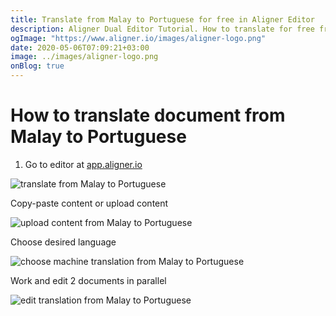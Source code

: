 ```yaml
---
title: Translate from Malay to Portuguese for free in Aligner Editor
description: Aligner Dual Editor Tutorial. How to translate for free from Malay to Portuguese. Aligner is multilingual document management platform. 
ogImage: "https://www.aligner.io/images/aligner-logo.png"
date: 2020-05-06T07:09:21+03:00
image: ../images/aligner-logo.png
onBlog: true
---
```


# How to translate document from Malay to Portuguese

1. Go to editor at [app.aligner.io](https://app.aligner.io "Aligner App web page")

![translate from Malay to Portuguese](../aligner-blank-editor.png "translate from Malay to Portuguese")

Copy-paste content or upload content

![upload content from Malay to Portuguese](../aligner-uploaded-document.png "upload content from Malay to Portuguese")

Choose desired language

![choose machine translation from Malay to Portuguese](../aligner-language-dropdown.png "choose machine translation from Malay to Portuguese")

Work and edit 2 documents in parallel

![edit translation from Malay to Portuguese](../aligner-double-sitded-editor.png "edit translation from Malay to Portuguese")

